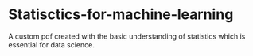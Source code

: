 # Statisctics-for-machine-learning

A custom pdf created with the basic understanding of statistics which is essential for data science.
